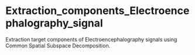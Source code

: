 # Extraction_components_Electroencephalography_signal
Extraction target components of Electroencephalography signals using Common Spatial Subspace Decomposition.
